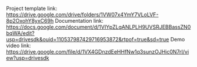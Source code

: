 Project template link: https://drive.google.com/drive/folders/1VW07x4YmY7VLoLVF-8p2OxohY8yxC69h
 Documentation link: https://docs.google.com/document/d/1VIYpZLqANLPLH9UVSRJEBBassZN0bqWA/edit?usp=drivesdk&ouid=110537987429716953872&rtpof=true&sd=true
 Demo video link: https://drive.google.com/file/d/1VX4GDnzdEeHHfNw1q3sunzOJHic0N7rI/view?usp=drivesdk
